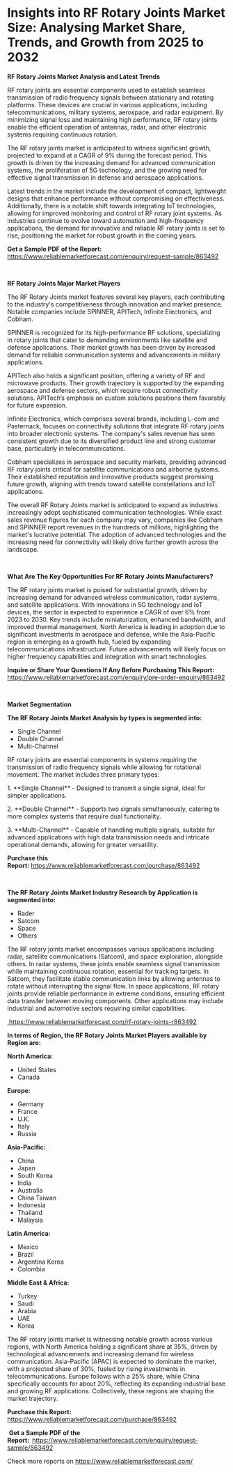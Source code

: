 <p><h1>Insights into RF Rotary Joints Market Size: Analysing Market Share, Trends, and Growth from 2025 to 2032</h1></p><p><strong>RF Rotary Joints Market Analysis and Latest Trends</strong></p>
<p><p>RF rotary joints are essential components used to establish seamless transmission of radio frequency signals between stationary and rotating platforms. These devices are crucial in various applications, including telecommunications, military systems, aerospace, and radar equipment. By minimizing signal loss and maintaining high performance, RF rotary joints enable the efficient operation of antennas, radar, and other electronic systems requiring continuous rotation.</p><p>The RF rotary joints market is anticipated to witness significant growth, projected to expand at a CAGR of 9% during the forecast period. This growth is driven by the increasing demand for advanced communication systems, the proliferation of 5G technology, and the growing need for effective signal transmission in defense and aerospace applications. </p><p>Latest trends in the market include the development of compact, lightweight designs that enhance performance without compromising on effectiveness. Additionally, there is a notable shift towards integrating IoT technologies, allowing for improved monitoring and control of RF rotary joint systems. As industries continue to evolve toward automation and high-frequency applications, the demand for innovative and reliable RF rotary joints is set to rise, positioning the market for robust growth in the coming years.</p></p>
<p><strong>Get a Sample PDF of the Report:&nbsp;</strong> <a href="https://www.reliablemarketforecast.com/enquiry/request-sample/863492?utm_campaign=1720&utm_medium=2&utm_source=Github&utm_content=ia&utm_term=11022025&utm_id=rf-rotary-joints">https://www.reliablemarketforecast.com/enquiry/request-sample/863492</a></p>
<p>&nbsp;</p>
<p><strong>RF Rotary Joints Major Market Players</strong></p>
<p><p>The RF Rotary Joints market features several key players, each contributing to the industry's competitiveness through innovation and market presence. Notable companies include SPINNER, APITech, Infinite Electronics, and Cobham.</p><p>SPINNER is recognized for its high-performance RF solutions, specializing in rotary joints that cater to demanding environments like satellite and defense applications. Their market growth has been driven by increased demand for reliable communication systems and advancements in military applications.</p><p>APITech also holds a significant position, offering a variety of RF and microwave products. Their growth trajectory is supported by the expanding aerospace and defense sectors, which require robust connectivity solutions. APITech’s emphasis on custom solutions positions them favorably for future expansion.</p><p>Infinite Electronics, which comprises several brands, including L-com and Pasternack, focuses on connectivity solutions that integrate RF rotary joints into broader electronic systems. The company's sales revenue has seen consistent growth due to its diversified product line and strong customer base, particularly in telecommunications.</p><p>Cobham specializes in aerospace and security markets, providing advanced RF rotary joints critical for satellite communications and airborne systems. Their established reputation and innovative products suggest promising future growth, aligning with trends toward satellite constellations and IoT applications.</p><p>The overall RF Rotary Joints market is anticipated to expand as industries increasingly adopt sophisticated communication technologies. While exact sales revenue figures for each company may vary, companies like Cobham and SPINNER report revenues in the hundreds of millions, highlighting the market's lucrative potential. The adoption of advanced technologies and the increasing need for connectivity will likely drive further growth across the landscape.</p></p>
<p>&nbsp;</p>
<p><strong>What Are The Key Opportunities For RF Rotary Joints Manufacturers?</strong></p>
<p><p>The RF rotary joints market is poised for substantial growth, driven by increasing demand for advanced wireless communication, radar systems, and satellite applications. With innovations in 5G technology and IoT devices, the sector is expected to experience a CAGR of over 6% from 2023 to 2030. Key trends include miniaturization, enhanced bandwidth, and improved thermal management. North America is leading in adoption due to significant investments in aerospace and defense, while the Asia-Pacific region is emerging as a growth hub, fueled by expanding telecommunications infrastructure. Future advancements will likely focus on higher frequency capabilities and integration with smart technologies.</p></p>
<p><strong>Inquire or Share Your Questions If Any Before Purchasing This Report:</strong> <a href="https://www.reliablemarketforecast.com/enquiry/pre-order-enquiry/863492?utm_campaign=1720&utm_medium=2&utm_source=Github&utm_content=ia&utm_term=11022025&utm_id=rf-rotary-joints">https://www.reliablemarketforecast.com/enquiry/pre-order-enquiry/863492</a></p>
<p>&nbsp;</p>
<p><strong>Market Segmentation</strong></p>
<p><strong>The RF Rotary Joints Market Analysis by types is segmented into:</strong></p>
<p><ul><li>Single Channel</li><li>Double Channel</li><li>Multi-Channel</li></ul></p>
<p><p>RF rotary joints are essential components in systems requiring the transmission of radio frequency signals while allowing for rotational movement. The market includes three primary types: </p><p>1. **Single Channel** - Designed to transmit a single signal, ideal for simpler applications.</p><p>2. **Double Channel** - Supports two signals simultaneously, catering to more complex systems that require dual functionality.</p><p>3. **Multi-Channel** - Capable of handling multiple signals, suitable for advanced applications with high data transmission needs and intricate operational demands, allowing for greater versatility.</p></p>
<p><strong>Purchase this Report:&nbsp;</strong><a href="https://www.reliablemarketforecast.com/purchase/863492?utm_campaign=1720&utm_medium=2&utm_source=Github&utm_content=ia&utm_term=11022025&utm_id=rf-rotary-joints">https://www.reliablemarketforecast.com/purchase/863492</a></p>
<p>&nbsp;</p>
<p><strong>The RF Rotary Joints Market Industry Research by Application is segmented into:</strong></p>
<p><ul><li>Rader</li><li>Satcom</li><li>Space</li><li>Others</li></ul></p>
<p><p>The RF rotary joints market encompasses various applications including radar, satellite communications (Satcom), and space exploration, alongside others. In radar systems, these joints enable seamless signal transmission while maintaining continuous rotation, essential for tracking targets. In Satcom, they facilitate stable communication links by allowing antennas to rotate without interrupting the signal flow. In space applications, RF rotary joints provide reliable performance in extreme conditions, ensuring efficient data transfer between moving components. Other applications may include industrial and automotive sectors requiring similar capabilities.</p></p>
<p><a href="https://www.reliablemarketforecast.com/rf-rotary-joints-r863492?utm_campaign=1720&utm_medium=2&utm_source=Github&utm_content=ia&utm_term=11022025&utm_id=rf-rotary-joints">&nbsp;https://www.reliablemarketforecast.com/rf-rotary-joints-r863492</a></p>
<p><strong>In terms of Region, the RF Rotary Joints Market Players available by Region are:</strong></p>
<p>
    <p> <strong> North America: </strong>
        <ul>
            <li>United States</li>
            <li>Canada</li>
        </ul>
        </p> 
    <p> <strong> Europe: </strong>
        <ul>
            <li>Germany</li>
            <li>France</li>
            <li>U.K.</li>
            <li>Italy</li>
            <li>Russia</li>
        </ul>
        </p> 
    <p> <strong> Asia-Pacific: </strong>
        <ul>
            <li>China</li>
            <li>Japan</li>
            <li>South Korea</li>
            <li>India</li>
            <li>Australia</li>
            <li>China Taiwan</li>
            <li>Indonesia</li>
            <li>Thailand</li>
            <li>Malaysia</li>
        </ul>
        </p> 
    <p> <strong> Latin America: </strong>
        <ul>
            <li>Mexico</li>
            <li>Brazil</li>
            <li>Argentina Korea</li>
            <li>Colombia</li>
        </ul>
        </p> 
    <p> <strong> Middle East & Africa: </strong>
        <ul>
            <li>Turkey</li>
            <li>Saudi</li>
            <li>Arabia</li>
            <li>UAE</li>
            <li>Korea</li>
        </ul>
    </p>
    </p>
<p><p>The RF rotary joints market is witnessing notable growth across various regions, with North America holding a significant share at 35%, driven by technological advancements and increasing demand for wireless communication. Asia-Pacific (APAC) is expected to dominate the market, with a projected share of 30%, fueled by rising investments in telecommunications. Europe follows with a 25% share, while China specifically accounts for about 20%, reflecting its expanding industrial base and growing RF applications. Collectively, these regions are shaping the market trajectory.</p></p>
<p><strong>Purchase this Report: </strong><a href="https://www.reliablemarketforecast.com/purchase/863492?utm_campaign=1720&utm_medium=2&utm_source=Github&utm_content=ia&utm_term=11022025&utm_id=rf-rotary-joints">https://www.reliablemarketforecast.com/purchase/863492</a></p>
<p>&nbsp;<strong>Get a Sample PDF of the Report:&nbsp;&nbsp;</strong><a href="https://www.reliablemarketforecast.com/enquiry/request-sample/863492?utm_campaign=1720&utm_medium=2&utm_source=Github&utm_content=ia&utm_term=11022025&utm_id=rf-rotary-joints">https://www.reliablemarketforecast.com/enquiry/request-sample/863492</a></p>
<p><strong></strong></p>
<p>Check more reports on <a href="https://www.reliablemarketforecast.com/?utm_campaign=1720&utm_medium=2&utm_source=Github&utm_content=ia&utm_term=11022025&utm_id=rf-rotary-joints">https://www.reliablemarketforecast.com/</a></p>